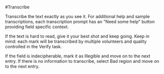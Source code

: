 #Transcribe

Transcribe the text exactly as you see it. For additional help and sample transcriptions, each transcription prompt has an "Need some help" button providing field specific context.

If the text is hard to read, give it your best shot and keep going. Keep in mind: each mark will be transcribed by multiple volunteers and quality controlled in the Verify task.

If the field is indecipherable, mark it as Illegible and move on to the next entry. If there is no information to transcribe, select Bad region and move on to the next entry.
